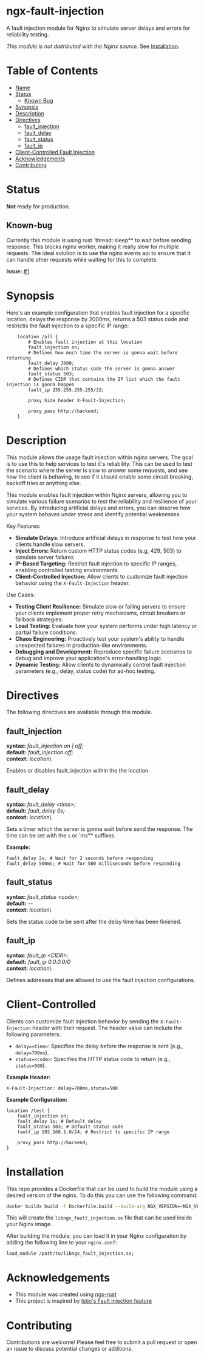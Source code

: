 ngx-fault-injection
===================

A fault injection module for Nginx to simulate server delays and errors for reliability testing.

*This module is not distributed with the Nginx source.* See [Installation](#installation).

Table of Contents
=================

* [Name](#ngx-fault-injection)
* [Status](#status)
	* [Known Bug](#known-bug)
* [Synopsis](#synopsis)
* [Description](#description)
* [Directives](#directives)
	* [fault_injection](#fault_injection)
	* [fault_delay](#fault_delay)
	* [fault_status](#fault_status)
	* [fault_ip](#fault_ip)
* [Client-Controlled Fault Injection](#client-controlled)
* [Acknowledgements](#acknowledgements)
* [Contributing](#contriburing)

Status
======

**Not** ready for production.

Known-bug
---------

Currently this module is using rust `thread::sleep** to wait before sending response. This blocks
nginx worker, making it really slow for multiple requests. The ideal solution is to use the nginx
events api to ensure that it can handle other requests while waiting for this to complete.

**Issue:** [#1](https://github.com/nivaldogmelo/ngx-fault-injection/issues/1)

Synopsis
========

Here's an example configuration that enables fault injection for a specific location, delays
the response by 2000ms, returns a 503 status code and restrictis the fault injection to a
specific IP range:
``` nginx
	location /all {
		# Enables fault injection at this location
		fault_injection on;
		# Defines how much time the server is gonna wait before returning
		fault_delay 2000;
		# Defines which status code the server is gonna answer
		fault_status 503;
		# Defines CIDR that contains the IP list which the fault injection is gonna happen
		fault_ip 255.255.255.255/32;

		proxy_hide_header X-Fault-Injection;

		proxy_pass http://backend;
	}
```

Description
===========

This module allows the usage fault injection within nginx servers. The goal is to use this
to help services to test it's reliability. This can be used to test the scenario where the
server is slow to answer some requests, and see how the client is behaving, to see if it should
enable some circuit breaking, backoff tries or anything else.

This module enables fault injection within Nginx servers, allowing you to simulate various
failure scenarios to test the reliability and resilience of your services. By introducing
artificial delays and errors, you can observe how your system behaves under stress and identify
potential weaknesses.

Key Features:
- **Simulate Delays:** Introduce artificial delays in response to test how your clients handle slow servers.
- **Inject Errors:** Return custom HTTP status codes (e.g, 429, 503) to simulate server failures
- **IP-Based Targeting:** Restrict fault injection to specific IP ranges, enabling controlled testing environments.
- **Client-Controlled Injection:** Allow clients to customize fault injection behavior using the `X-Fault-Injection` header.

Use Cases:
- **Testing Client Resilience:** Simulate slow or failing servers to ensure your clients implement proper retry mechanisms, circuit breakers or fallback strategies.
- **Load Testing:** Evaluate how your system performs under high latency or partial failure conditions.
- **Chaos Engineering:** Proactively test your system's ability to handle unexpected failures in production-like environments.
- **Debugging and Development:** Reproduce specific failure scenarios to debug and improve your application's error-handling logic.
- **Dynamic Testing:** Allow clients to dynamically control fault injection parameters (e.g., delay, status code) for ad-hoc testing.

Directives
==========

The following directives are available through this module.

fault_injection
---------------
**syntax:** *fault_injection on | off;*\
**default:** *fault_injection off;*\
**context:** *location*\

Enables or disables fault_injection within the the location.

fault_delay
-----------
**syntax:** *fault_delay \<time\>;*\
**default:** *fault_delay 0s;*\
**context:** *location*\

Sets a timer which the server is gonna wait before send the response. The time can be set with the
`s` or `ms** suffixes.

**Example:**

``` nginx
fault_delay 2s; # Wait for 2 seconds before responding
fault_delay 500ms; # Wait for 500 milliseconds before responding
```

fault_status
------------
**syntax:** *fault_status \<code\>;*\
**default:** *--*\
**context:** *location*\

Sets the status code to be sent after the delay time has been finished.

fault_ip
--------
**syntax:** *fault_ip \<CIDR\>;*\
**default:** *fault_ip 0.0.0.0/0*\
**context:** *location*\

Defines addresses that are allowed to use the fault injection configurations.

Client-Controlled
=================

Clients can customize fault injection behavior by sending the `X-Fault-Injection` header with their
request. The header value can include the following parameters:

- `delay=<time>`: Specifies the delay before the response is sent (e.g., `delay=700ms`).
- `status=<code>`: Specifies the HTTP status code to return (e.g., `status=500`).

**Example Header:**

``` http
X-Fault-Injection: delay=700ms,status=500
```

**Example Configuration:**

``` nginx
location /test {
	fault_injection on;
	fault_delay 1s; # Default delay
	fault_status 503; # Default status code
	fault_ip 192.168.1.0/24; # Restrict to specific IP range

	proxy_pass http://backend;
}
```


Installation
============

This repo provides a Dockerfile that can be used to build the module using a
desired version of the nginx. To do this you can use the following command:

``` bash
docker buildx build -f Dockerfile.build --build-arg NGX_VERSION=<NGX_VERSION> --output=. .
```

This will create the `libngx_fault_injection.so` file that can be used inside your Nginx image.

After building the module, you can load it in your Nginx configuration by adding the following
line to your `nginx.conf`:

``` nginx
load_module /path/to/libngx_fault_injection.so;
```

Acknowledgements
================

- This module was created using [ngx-rust](https://github.com/nginx/ngx-rust)
- This project is inspired by [Istio's Fault injection feature](https://istio.io/latest/docs/tasks/traffic-management/fault-injection/)

Contributing
============

Contributions are welcome! Please feel free to submit a pull request or open an issue to discuss
potential changes or additions.
